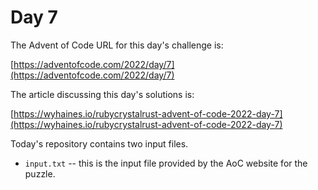 # Day 7

The Advent of Code URL for this day's challenge is:

[https://adventofcode.com/2022/day/7](https://adventofcode.com/2022/day/7)

The article discussing this day's solutions is:

[https://wyhaines.io/rubycrystalrust-advent-of-code-2022-day-7](https://wyhaines.io/rubycrystalrust-advent-of-code-2022-day-7)

Today's repository contains two input files.

* `input.txt` -- this is the input file provided by the AoC website for the puzzle.

